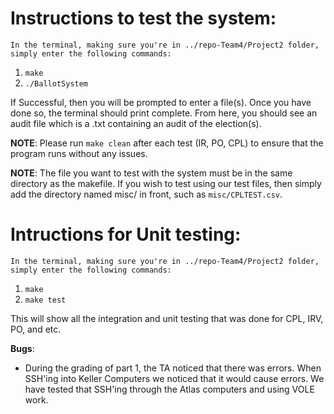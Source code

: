 
# Instructions to test the system: 
    In the terminal, making sure you're in ../repo-Team4/Project2 folder, simply enter the following commands:

1. `make`
2. `./BallotSystem`

If Successful, then you will be prompted to enter a file(s). Once you have done so, the terminal should print complete. From here, you should see an audit file which is a .txt containing an audit of the election(s). 

**NOTE**: Please run `make clean` after each test (IR, PO, CPL) to ensure that the program runs without any issues. 

**NOTE**: The file you want to test with the system must be in the same directory as the makefile. If you wish to test using our test files, then simply add the directory named misc/ in front, such as `misc/CPLTEST.csv`.

# Intructions for Unit testing:
    In the terminal, making sure you're in ../repo-Team4/Project2 folder, simply enter the following commands:

1. `make`
2. `make test`

This will show all the integration and unit testing that was done for CPL, IRV, PO, and etc. 

**Bugs**:
- During the grading of part 1, the TA noticed that there was errors. When SSH'ing into Keller Computers we noticed that it would cause errors. We have tested that SSH'ing through the Atlas computers and using VOLE work. 
